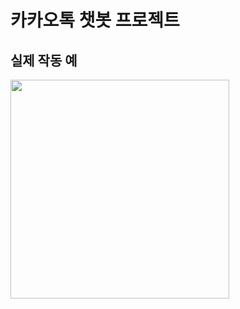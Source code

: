 # 카카오톡 챗봇 프로젝트

## 실제 작동 예
<img src='https://github.com/taehoonjth/your-kakao-chatbot/blob/master/sample.gif?raw=true' alt='' width='350'>